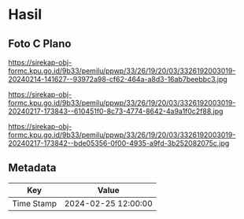# Hasil

## Foto C Plano

https://sirekap-obj-formc.kpu.go.id/9b33/pemilu/ppwp/33/26/19/20/03/3326192003019-20240214-141627--93972a98-cf62-464a-a8d3-16ab7beebbc3.jpg

https://sirekap-obj-formc.kpu.go.id/9b33/pemilu/ppwp/33/26/19/20/03/3326192003019-20240217-173843--610451f0-8c73-4774-8642-4a9a1f0c2f88.jpg

https://sirekap-obj-formc.kpu.go.id/9b33/pemilu/ppwp/33/26/19/20/03/3326192003019-20240217-173842--bde05356-0f00-4935-a9fd-3b252082075c.jpg


## Metadata

| Key        | Value               |
| ---------- | ------------------- |
| Time Stamp | 2024-02-25 12:00:00 |



